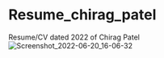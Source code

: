# Resume_chirag_patel
Resume/CV dated 2022 of Chirag Patel 
![Screenshot_2022-06-20_16-06-32](https://user-images.githubusercontent.com/59536110/174584114-2c25114a-bea7-4f39-918d-1979a5cb57b1.png)
